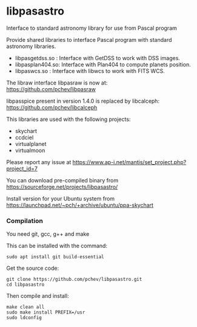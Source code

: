 # libpasastro
Interface to standard astronomy library for use from Pascal program

Provide shared libraries to interface Pascal program with standard astronomy libraries.
- libpasgetdss.so : Interface with GetDSS to work with DSS images.
- libpasplan404.so: Interface with Plan404 to compute planets position.
- libpaswcs.so : Interface with libwcs to work with FITS WCS.

The libraw interface libpasraw is now at: https://github.com/pchev/libpasraw

libpasspice present in version 1.4.0 is replaced by libcalceph: https://github.com/pchev/libcalceph

This libraries are used with the following projects:
- skychart
- ccdciel
- virtualplanet
- virtualmoon

Please report any issue at https://www.ap-i.net/mantis/set_project.php?project_id=7

You can download pre-compiled binary from https://sourceforge.net/projects/libpasastro/    

Install version for your Ubuntu system from https://launchpad.net/~pch/+archive/ubuntu/ppa-skychart

### Compilation

You need git, gcc, g++ and make

This can be installed with the command:
```
sudo apt install git build-essential
```

Get the source code:
```
git clone https://github.com/pchev/libpasastro.git
cd libpasastro
```

Then compile and install:
```
make clean all
sudo make install PREFIX=/usr
sudo ldconfig
```

